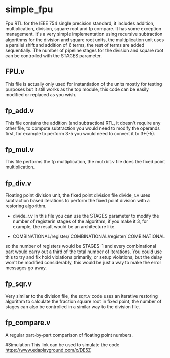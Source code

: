 # simple_fpu
Fpu RTL for the IEEE 754 single precision standard, it includes addition, multiplication, division, square root and fp compare. It has some exception management. It's a very simple implementation using recursive subtraction algorithms for the division and square root units, the multiplication unit uses a parallel shift and addition of 6 terms, the rest of terms are added sequentially. The number of pipeline stages for the division and square root can be controlled with the STAGES parameter.
## FPU.v
This file is actually only used for instantiation of the units mostly for testing purposes but it still works as the top module, this code can be easily modified or replaced as you wish.
## fp_add.v
This file contains the addition (and subtraction) RTL, it doesn't require any other file, to compute subtraction you would need to modify the operands first, for example to perform 3-5 you would need to convert it to 3+(-5).
## fp_mul.v
This file performs the fp multiplication, the mulxbit.v file does the fixed point multiplication.
## fp_div.v
Floating point division unit, the fixed point division file divide_r.v uses subtraction based iterations to perform the fixed point division with a restoring algorithm.
+ divide_r.v 
       In this file you can use the STAGES parameter to modify the number of registerin stages of the algorithm, if you make it 3, for example, the result would be an
       architecture like.
* COMBINATIONAL/register/ COMBINATIONAL/register/ COMBINATIONAL

so the number of registers would be STAGES-1 and every combinational part would carry out a third of the total number of iterations.
You could use this to try and fix hold violations primarily, or setup violations, but the delay won't be modified considerably, this would be just a way to make         the error messages go away.
                              
## fp_sqr.v
Very similar to the division file, the sqrt.v code uses an iterative restoring algorithm to calculate the fraction square root in fixed point, the number of stages can also be controlled in a similar way to the division file.
## fp_compare.v 
A regular part-by-part comparison of floating point numbers.

#Simulation
This link can be used to simulate the code
https://www.edaplayground.com/x/DE5Z
    
